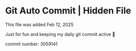 # Git Auto Commit | Hidden File

This file was added Feb 12, 2025

Just for fun and keeping my daily git commit active 🤪

commit number: 3059141
